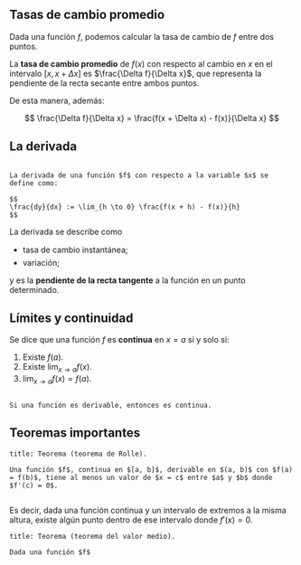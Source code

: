 ## Tasas de cambio promedio

Dada una función $f$, podemos calcular la tasa de cambio de $f$ entre dos puntos.

La **tasa de cambio promedio** de $f(x)$ con respecto al cambio en $x$ en el intervalo $[x, x + \Delta x]$ es $\frac{\Delta f}{\Delta x}$, que representa la pendiente de la recta secante entre ambos puntos.

De esta manera, además:

$$
\frac{\Delta f}{\Delta x} = \frac{f(x + \Delta x) - f(x)}{\Delta x}
$$

## La derivada

```ad-definition

La derivada de una función $f$ con respecto a la variable $x$ se define como:

$$
\frac{dy}{dx} := \lim_{h \to 0} \frac{f(x + h) - f(x)}{h}
$$

```

La derivada se describe como

- tasa de cambio instantánea;
- variación;

y es la **pendiente de la recta tangente** a la función en un punto determinado.

## Límites y continuidad

Se dice que una función $f$ es **continua** en $x = a$ si y solo si:

1. Existe $f(a)$.
2. Existe $\lim_{x \to a} f(x)$.
3. $\lim_{x \to a} f(x) = f(a)$.

```ad-theorem

Si una función es derivable, entonces es continua.

```

## Teoremas importantes

```ad-theorem
title: Teorema (teorema de Rolle).

Una función $f$, continua en $[a, b]$, derivable en $(a, b)$ con $f(a) = f(b)$, tiene al menos un valor de $x = c$ entre $a$ y $b$ donde $f'(c) = 0$.


```

Es decir, dada una función continua y un intervalo de extremos a la misma altura, existe algún punto dentro de ese intervalo donde $f'(x) = 0$.

```ad-theorem
title: Teorema (teorema del valor medio).

Dada una función $f$


```
